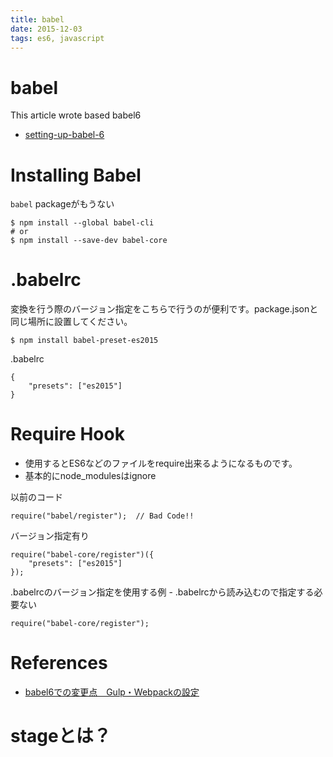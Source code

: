 ```yaml
---
title: babel
date: 2015-12-03
tags: es6, javascript
---
```


babel
=======

This article wrote based babel6

+ [setting-up-babel-6](http://babeljs.io/blog/2015/10/31/setting-up-babel-6/)

# Installing Babel

`babel` packageがもうない

```
$ npm install --global babel-cli
# or
$ npm install --save-dev babel-core
```

# .babelrc

変換を行う際のバージョン指定をこちらで行うのが便利です。package.jsonと同じ場所に設置してください。

```
$ npm install babel-preset-es2015
```


.babelrc
```
{
    "presets": ["es2015"]
}
```


# Require Hook

+ 使用するとES6などのファイルをrequire出来るようになるものです。
+ 基本的にnode_modulesはignore

以前のコード

```
require("babel/register");  // Bad Code!!
```

バージョン指定有り

```
require("babel-core/register")({
    "presets": ["es2015"]
});
```

.babelrcのバージョン指定を使用する例 - .babelrcから読み込むので指定する必要ない

```
require("babel-core/register");
```

# References

+ [babel6での変更点　Gulp・Webpackの設定](http://qiita.com/kamijin_fanta/items/e8e5fc750b563152bbcf)

# stageとは？



